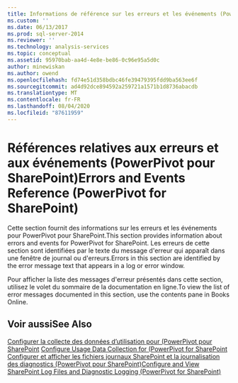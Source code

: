 ```yaml
---
title: Informations de référence sur les erreurs et les événements (PowerPivot pour SharePoint) | Microsoft Docs
ms.custom: ''
ms.date: 06/13/2017
ms.prod: sql-server-2014
ms.reviewer: ''
ms.technology: analysis-services
ms.topic: conceptual
ms.assetid: 95970bab-aa4d-4e8e-be86-0c96e95a5d0c
author: minewiskan
ms.author: owend
ms.openlocfilehash: fd74e51d358bdbc46fe39479395fdd9ba563ee6f
ms.sourcegitcommit: ad4d92dce894592a259721a1571b1d8736abacdb
ms.translationtype: MT
ms.contentlocale: fr-FR
ms.lasthandoff: 08/04/2020
ms.locfileid: "87611959"
---
```

# <a name="errors-and-events-reference-powerpivot-for-sharepoint"></a><span data-ttu-id="5d94c-102">Références relatives aux erreurs et aux événements (PowerPivot pour SharePoint)</span><span class="sxs-lookup"><span data-stu-id="5d94c-102">Errors and Events Reference (PowerPivot for SharePoint)</span></span>
  <span data-ttu-id="5d94c-103">Cette section fournit des informations sur les erreurs et les événements pour PowerPivot pour SharePoint.</span><span class="sxs-lookup"><span data-stu-id="5d94c-103">This section provides information about errors and events for PowerPivot for SharePoint.</span></span> <span data-ttu-id="5d94c-104">Les erreurs de cette section sont identifiées par le texte du message d'erreur qui apparaît dans une fenêtre de journal ou d'erreurs.</span><span class="sxs-lookup"><span data-stu-id="5d94c-104">Errors in this section are identified by the error message text that appears in a log or error window.</span></span>  
  
 <span data-ttu-id="5d94c-105">Pour afficher la liste des messages d'erreur présentés dans cette section, utilisez le volet du sommaire de la documentation en ligne.</span><span class="sxs-lookup"><span data-stu-id="5d94c-105">To view the list of error messages documented in this section, use the contents pane in Books Online.</span></span>  
  
## <a name="see-also"></a><span data-ttu-id="5d94c-106">Voir aussi</span><span class="sxs-lookup"><span data-stu-id="5d94c-106">See Also</span></span>  
 <span data-ttu-id="5d94c-107">[Configurer la collecte des données d’utilisation pour &#40;PowerPivot pour SharePoint](configure-usage-data-collection-for-power-pivot-for-sharepoint.md) </span><span class="sxs-lookup"><span data-stu-id="5d94c-107">[Configure Usage Data Collection for &#40;PowerPivot for SharePoint](configure-usage-data-collection-for-power-pivot-for-sharepoint.md) </span></span>  
 [<span data-ttu-id="5d94c-108">Configurer et afficher les fichiers journaux SharePoint et la journalisation des diagnostics &#40;PowerPivot pour SharePoint&#41;</span><span class="sxs-lookup"><span data-stu-id="5d94c-108">Configure and View SharePoint Log Files  and Diagnostic Logging &#40;PowerPivot for SharePoint&#41;</span></span>](configure-and-view-sharepoint-and-diagnostic-logging.md)  
  
  
